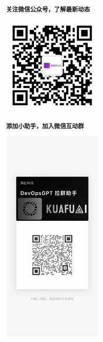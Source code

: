 ### 关注微信公众号，了解最新动态
<img src="files/WeChat.jpg" width="50%">

### 添加小助手，加入微信互动群
<img src="files/WeChat-zhushou.jpg" width="50%">